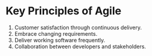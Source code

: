# Key Principles of Agile

1. Customer satisfaction through continuous delivery.
2. Embrace changing requirements.
3. Deliver working software frequently.
4. Collaboration between developers and stakeholders.

